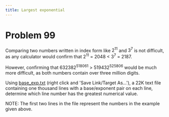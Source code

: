 ```yaml
---
title: Largest exponential
---
```

# Problem 99

Comparing two numbers written in index form like $2^{11}$ and $3^{7}$ is not difficult, as any calculator would confirm that $2^{11}$ = 2048 < $3^{7}$ = 2187.

However, confirming that $632382^{518061}$ > $519432^{525806}$ would be much more difficult, as both numbers contain over three million digits.

Using [base_exp.txt](https://projecteuler.net/project/resources/p099_base_exp.txt) (right click and 'Save Link/Target As...'), a 22K text file containing one thousand lines with a base/exponent pair on each line, determine which line number has the greatest numerical value.

NOTE: The first two lines in the file represent the numbers in the example given above.
